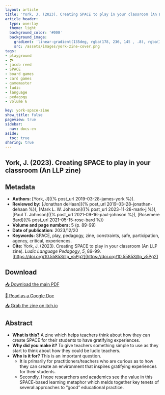```yaml
---
layout: article
title: 'York, J. (2023). Creating SPACE to play in your classroom (An LLP zine)'
article_header:
  type: overlay
  theme: light
  background_color: '#000'
  background_image:
    gradient: 'linear-gradient(135deg, rgba(178, 236, 145 , .8), rgba(147, 81, 182, .8))'
    src: /assets/images/york-zine-cover.png
tags:
- playground
- 🏞
- jacob reed
- SPACE
- board games
- card games
- gamemaster
- ludic
- language
- pedagogy
- volume 6

key: york-space-zine
show_title: false
pageview: true
sidebar:
  nav: docs-en
aside:
  toc: true
sharing: true
---
```


<head>
<meta name="citation_title" content="Creating SPACE to play in your classroom (An LLP zine)">
<meta name="citation_author" content="York, James">
<meta name="citation_publication_date" content="2023/12/20">
<meta name="citation_journal_title" content="Ludic Language Pedagogy">
<meta name="citation_volume" content="5">
<meta name="citation_firstpage" content="89">
<meta name="citation_lastpage" content="99">
<meta name="citation_pdf_url" content="https://llpjournal.org/assets/publication-pdfs/york-freedom-to-play-with-SPACE-zine.pdf">
</head>


## York, J. (2023). Creating SPACE to play in your classroom (An LLP zine)
<!--more-->

## Metadata

- **Authors:** [York, J]({% post_url 2019-03-28-james-york %}).
- **Reviewed by:** [Jonathan deHaan]({% post_url 2019-03-28-jonathan-dehaan %}), [Mark L. W. Johnson]({% post_url 2023-11-28-mark-j %}), [Paul T. Johnson]({% post_url 2021-09-16-paul-johnson %}), [Rosemere Bard]({% post_url 2021-05-15-rose-bard %})
- **Volume and page numbers:** 5 (p. 89-99)
- **Date of publication:** 2023/12/20
- **Keywords:** SPACE, play, pedagogy, zine, constraints, safe, participation, agency, critical, experiences.
- **Cite:** York, J. (2023). Creating SPACE to play in your classroom (An LLP zine). *Ludic Language Pedagogy*, *5*, 89-99. [https://doi.org/10.55853/llp_v5Pg2](https://doi.org/10.55853/llp_v5Pg2)

## Download

<a class="button button--action button--rounded button--lg" href="/assets/publication-pdfs/york-freedom-to-play-with-SPACE-zine.pdf"><i class="fas fa-file-download"></i> 📥 Download the main PDF </a>


<a class="button button--action button--rounded button--lg" href="https://docs.google.com/document/d/1zyqEjpFvrc3-wjLL7RbhZL3hECUbfTwDrAy-uTUqu3U/edit?usp=sharing"><i class="fas fa-file-download"></i> 📝 Read as a Google Doc </a>

<a class="button button--action button--rounded button--lg" href="https://llpjournal.itch.io/creating-space-to-play-in-your-classroom-llp02"><i class="fas fa-file-download"></i> 📥 Grab the zine on itch.io </a>

## Abstract

- **What is this?** A zine which helps teachers think about how they can create SPACE for their students to have gratifying experiences.
- **Why did you make it?** To give teachers something simple to use as they start to think about how they could be ludic teachers.
- **Who is it for?** This is an important question. 
  - It is primarily for practitioners/teachers who are curious as to how they can create an environment that inspires gratifying experiences for their students.
  - Secondly, I hope researchers and academics see the value in this SPACE-based learning metaphor which melds together key tenets of several approaches to “good” educational practice.

